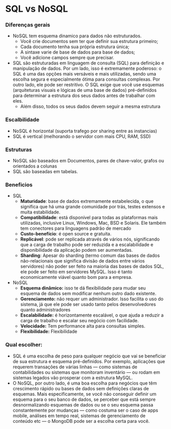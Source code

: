 # SQL vs NoSQL

### Diferenças gerais
 * NoSQL tem esquema dinamico para dados não estruturados.
    * Você crie documentos sem ter que definir sua estrutura primeiro;
    * Cada documento tenha sua própria estrutura única;
    * A sintaxe varie de base de dados para base de dados;
    * Você adicione campos sempre que precisar.  
* SQL  são estruturadas em linguagem de consulta (SQL) para definição e manipulação de dados. Por um lado, isso é extremamente poderoso: o SQL é uma das opções mais versáveis e mais utilizadas, sendo uma escolha segura e especialmente ótima para consultas complexas. Por outro lado, ele pode ser restritivo. O SQL exige que você use esquemas (arquiteturas visuais e lógicas de uma base de dados) pré-definidos para determinar a estrutura dos seus dados antes de trabalhar com eles.
  * Além disso, todos os seus dados devem seguir a mesma estrutura 

### Escalbilidade
 * NoSQL é horizontal (suporta trafego por sharing entre as instancias)
 * SQL é vertical (melhorando o servidor com mais CPU, RAM, SSD)

### Estruturas
 * NoSQL são baseados em Documentos, pares de chave-valor, grafos ou orientados a colunas
 * SQL são baseadas em tabelas.

 
### Beneficios
 * SQL
    * **Maturidade**: base de dados extremamente estabelecida, o que significa que há uma grande comunidade por trás, testes extensos e muita estabilidade.
    * **Compatibilidade**: está disponível para todas as plataformas mais utilizadas, inclusive Linux, Windows, Mac, BSD e Solaris. Ele também tem conectores para linguagens padrão de mercado
    * **Custo-benefício**: é open source e gratuita.
    * **Replicável**: pode ser replicada através de vários nós, significando que a carga de trabalho pode ser reduzida e a escalabilidade e disponibilidade da aplicação podem ser aumentadas.
    *  **Sharding**: Apesar do sharding (termo comum das bases de dados não-relacionais que significa divisão de dados entre vários servidores) não poder ser feito na maioria das bases de dados SQL, ele pode ser feito em servidores MySQL. Isso é tanto economicamente viável quanto bom para a empresa.
  * NoSQL
    *  **Esquema dinâmico:** isso te dá flexibilidade para mudar seu esquema de dados sem modificar nenhum outro dado existente.
    *  **Gerenciamento:** não requer um administrador. Isso facilita o uso do sistema, já que ele pode ser usado tanto pelos desenvolvedores quanto administradores
    *  **Escalabilidade:** é horizontamente escalável, o que ajuda a reduzir a carga de trabalho e escalar seu negócio com facilidade.
    *  **Velocidade:** Tem performance alta para consultas simples.
    * **Flexibilidade:** Flexibilidade


### Qual escolher:
 * SQL é uma escolha de peso para qualquer negócio que vai se beneficiar de sua estrutura e esquema pré-definidos. Por exemplo, aplicações que requerem transações de várias linhas — como sistemas de contabilidades ou sistemas que monitoram inventário — ou rodam em sistemas legados vão prosperar com a estrutura MySQL.
* O NoSQL, por outro lado, é uma boa escolha para negócios que têm crescimento rápido ou bases de dados sem definições claras de esquemas. Mais especificamente, se você não conseguir definir um esquema para o seu banco de dados, se perceber que está sempre desnormalizando esquemas de dados ou se o seu esquema passa constantemente por mudanças — como costuma ser o caso de apps mobile, análises em tempo real, sistemas de gerenciamento de conteúdo etc — o MongoDB pode ser a escolha certa para você.


